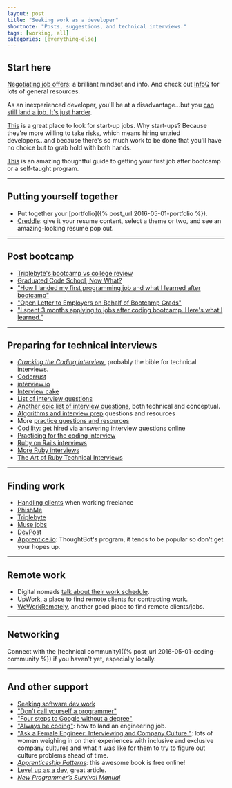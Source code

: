```yaml
---
layout: post
title: "Seeking work as a developer"
shortnote: "Posts, suggestions, and technical interviews."
tags: [working, all]
categories: [everything-else]
---
```


## Start here

[Negotiating job offers](https://medium.freecodecamp.com/ten-rules-for-negotiating-a-job-offer-ee17cccbdab6#.wh6xk26pl): a brilliant mindset and info. And check out [InfoQ](http://www.infoq.com/) for lots of general resources.

As an inexperienced developer, you'll be at a disadvantage...but you [can still land a job. It's just harder](https://simpleprogrammer.com/2016/09/12/software-development-job-without-experience/).

[This](https://www.linkedin.com/pulse/best-resources-nyc-startup-jobs-will-blaze?trk=prof-post) is a great place to look for start-up jobs. Why start-ups? Because they're more willing to take risks, which means hiring untried developers...and because there's so much work to be done that you'll have no choice but to grab hold with both hands.

[This](https://clutchtalent.github.io/beginning-job-search/) is an amazing thoughtful guide to getting your first job after bootcamp or a self-taught program.

<hr>

## Putting yourself together
* Put together your [portfolio]({% post_url 2016-05-01-portfolio %}).
* [Creddle](https://resume.creddle.io/): give it your resume content, select a theme or two, and see an amazing-looking resume pop out.

<hr>

## Post bootcamp
* [Triplebyte's bootcamp vs college review](http://blog.triplebyte.com/bootcamps-vs-college)
* [Graduated Code School, Now What?](https://www.kcoleman.me/blog/2015/12/06/i-graduated-from-a-code-school-now-what/)
* ["How I landed my first programming job and what I learned after bootcamp"](http://www.tablexi.com/developers/first-programming-job/)
* ["Open Letter to Employers on Behalf of Bootcamp Grads"](https://www.linkedin.com/pulse/open-letter-employers-behalf-bootcamp-grads-also-tom-goldenberg?trk=mp-reader-card)
* ["I spent 3 months applying to jobs after coding bootcamp. Here's what I learned."](https://medium.freecodecamp.com/5-key-learnings-from-the-post-bootcamp-job-search-9a07468d2331#.ysft1aq3f)

<hr>

## Preparing for technical interviews
* *[Cracking the Coding Interview](https://www.amazon.com/Cracking-Coding-Interview-Programming-Questions/dp/0984782850/ref=sr_1_1?ie=UTF8&qid=1471617539&sr=8-1&keywords=cracking+the+coding+interview)*, probably the bible for technical interviews.
* [Coderrust](http://www.coderust.com/)
* [interview.io](http://interviewing.io/)
* [Interview cake](https://www.interviewcake.com)
* [List of interview questions](http://kelukelu.me/interview/questions.html)
* [Another epic list of interview questions](http://katemats.com/interview-questions/), both technical and conceptual.
* [Algorithms and interview prep](http://meetupresources.herokuapp.com/index.html) questions and resources
* More [practice questions and resources](http://codingforinterviews.com/practice)
* [Codility](https://codility.com/): get hired via answering interview questions online
* [Practicing for the coding interview](https://www.codeschool.com/blog/2015/12/01/5-ways-practice-coding-interview/)
* [Ruby on Rails interviews](http://blog.mypath.io/ruby-on-rails-interview-questions-that-will-land-you-the-job/?utm_source=so&utm_medium=reddit&utm_campaign=rubyonrailsinterview)
* [More Ruby interviews](http://www.sitepoint.com/ruby-interview-questions-problem-walkthroughs/?utm_source=rubyweekly&utm_medium=email)
* [The Art of Ruby Technical Interviews](http://technology.customink.com/blog/2015/11/23/the-art-of-ruby-technical-interviews/)

<hr>

## Finding work
* [Handling clients](http://blog.hightail.com/how-to-handle-clients-by-a-client/) when working freelance
* [PhishMe](http://phishme.com/company/careers/)
* [Triplebyte](https://triplebyte.com/)
* [Muse jobs](https://www.themuse.com/jobs)
* [DevPost](http://devpost.com/)
* [Apprentice.io](http://www.apprentice.io/): ThoughtBot's program, it tends to be popular so don't get your hopes up.

<hr>

## Remote work

* Digital nomads [talk about their work schedule](http://gigigriffis.com/ask-a-digital-nomad-whats-your-work-schedule/).
* [UpWork](https://www.upwork.com/Login?redir=%2Fhome), a place to find remote clients for contracting work.
* [WeWorkRemotely](https://weworkremotely.com/), another good place to find remote clients/jobs.

<hr>

## Networking
Connect with the [technical community]({% post_url 2016-05-01-coding-community %}) if you haven't yet, especially locally.

<hr>

## And other support
* [Seeking software dev work](http://lesswrong.com/lw/hd1/maximizing_your_donations_via_a_job/)
* ["Don’t call yourself a programmer"](http://www.kalzumeus.com/2011/10/28/dont-call-yourself-a-programmer/)
* ["Four steps to Google without a degree"](https://medium.com/always-be-coding/four-steps-to-google-without-a-degree-8f381aa6bd5e#.sbzhzgc7y)
* ["Always be coding"](https://medium.com/always-be-coding/abc-always-be-coding-d5f8051afce2#.c03lox9py): how to land an engineering job.
* ["Ask a Female Engineer: Interviewing and Company Culture "](http://themacro.com/articles/2016/10/ask-a-female-engineer-3/?utm_content=buffer4b472&utm_medium=social&utm_source=twitter.com&utm_campaign=buffer): lots of women weighing in on their experiences with inclusive and exclusive company cultures and what it was like for them to try to figure out culture problems ahead of time.
* *[Apprenticeship Patterns](http://chimera.labs.oreilly.com/books/1234000001813/index.html)*: this awesome book is free online!
* [Level up as a dev](https://medium.freecodecamp.com/how-to-level-up-as-a-developer-87344584777c#.2x5iu4n2i), great article.
* *[New Programmer’s Survival Manual](https://www.amazon.com/New-Programmers-Survival-Manual-Workplace/dp/1934356816)*

